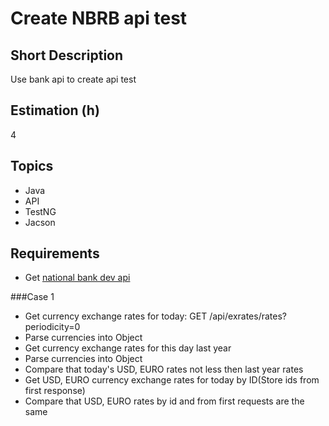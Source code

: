 # Create NBRB api test

## Short Description

Use bank api to create api test

## Estimation (h)

4

## Topics

* Java
* API
* TestNG
* Jacson

## Requirements

* Get [national bank dev api](https://www.nbrb.by/apihelp/exrates)

\###Case 1

* Get currency exchange rates for today: GET /api/exrates/rates?periodicity=0
* Parse currencies into Object
* Get currency exchange rates for this day last year
* Parse currencies into Object
* Compare that today's USD, EURO rates not less then last year rates
* Get USD, EURO currency exchange rates for today by ID(Store ids from first response)
* Compare that USD, EURO rates by id and from first requests are the same
